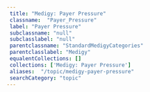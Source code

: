 ```yaml
--- 
 title: "Medigy: Payer Pressure" 
 classname:  "Payer_Pressure" 
 label: "Payer Pressure" 
 subclassname: "null" 
 subclasslabel: "null" 
 parentclassname: "StandardMedigyCategories" 
 parentclasslabel: "Medigy" 
 equalentCollections: [] 
 collections: ['Medigy: Payer Pressure']
 aliases:  "/topic/medigy-payer-pressure"  
 searchCategory: "topic" 
---
```

